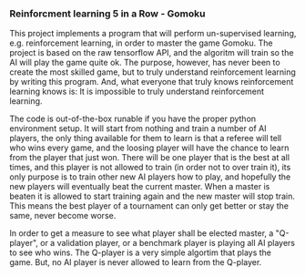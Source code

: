 ### Reinforcment learning 5 in a Row - Gomoku
This project implements a program that will perform un-supervised learning, e.g. reinforcement learning,
in order to master the game Gomoku. The project is based on the raw tensorflow API, and the algoritm will
train so the AI will play the game quite ok.  The purpose, however, has never been to create the most
skilled game, but to truly understand reinforcement learning by writing this program.  And, what everyone
that truly knows reinforcement learning knows is: It is impossible to truly understand reinforcement learning.

The code is out-of-the-box runable if you have the proper python environment setup. It will start from nothing 
and train a number of AI players, the only thing available for them to learn is that a referee will tell who wins
every game, and the loosing player will have the chance to learn from the player that just won. There will be one
player that is the best at all times, and this player is not allowed to train (in order not to over train it), its
only purpose is to train other new AI players how to play, and hopefully the new players will eventually beat the
current master. When a master is beaten it is allowed to start training again and the new master will stop train.
This means the best player of a tournament can only get better or stay the same, never become worse. 

In order to get a measure to see what player shall be elected master, a "Q-player", or a validation player, or a benchmark 
player is playing all AI players to see who wins. The Q-player is a very simple algortim that plays the game. But, no AI
player is never allowed to learn from the Q-player.

